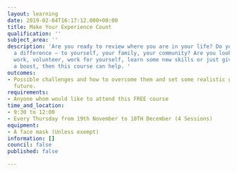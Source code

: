 ```yaml
---
layout: learning
date: 2019-02-04T16:17:12.000+00:00
title: Make Your Experience Count
qualification: ''
subject_area: ''
description: 'Are you ready to review where you are in your life? Do you want to make
  a difference – to yourself, your family, your community? Are you looking to start
  work, volunteer, work for yourself, learn some new skills or just give your confidence
  a boost, then this course can help. '
outcomes:
- Possible challenges and how to overcome them and set some realistic goals for the
  future.
requirements:
- Anyone whom would like to attend this FREE course
time_and_location:
- 9:30 to 12:00
- Every Thursday from 19th November to 10TH December (4 Sessions)
equipment:
- A face mask (Unless exempt)
information: []
council: false
published: false

---
```


